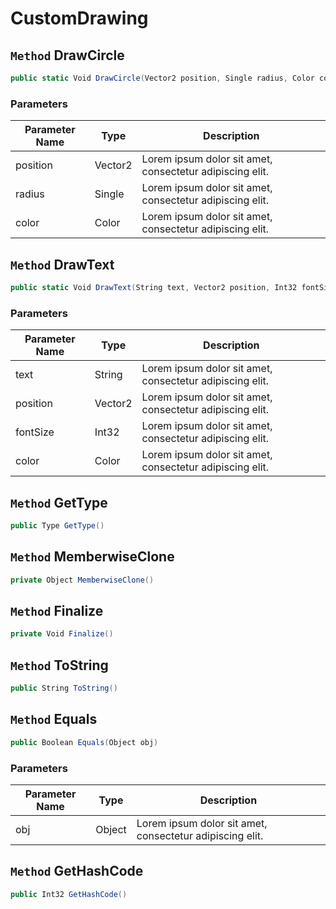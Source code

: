 # CustomDrawing

## `Method` DrawCircle

```csharp
public static Void DrawCircle(Vector2 position, Single radius, Color color)
```
### Parameters

| Parameter Name | Type | Description |
| --------- | --------- | --------- |
| position | Vector2 | Lorem ipsum dolor sit amet, consectetur adipiscing elit. |
| radius | Single | Lorem ipsum dolor sit amet, consectetur adipiscing elit. |
| color | Color | Lorem ipsum dolor sit amet, consectetur adipiscing elit. |


## `Method` DrawText

```csharp
public static Void DrawText(String text, Vector2 position, Int32 fontSize, Color color)
```
### Parameters

| Parameter Name | Type | Description |
| --------- | --------- | --------- |
| text | String | Lorem ipsum dolor sit amet, consectetur adipiscing elit. |
| position | Vector2 | Lorem ipsum dolor sit amet, consectetur adipiscing elit. |
| fontSize | Int32 | Lorem ipsum dolor sit amet, consectetur adipiscing elit. |
| color | Color | Lorem ipsum dolor sit amet, consectetur adipiscing elit. |


## `Method` GetType

```csharp
public Type GetType()
```


## `Method` MemberwiseClone

```csharp
private Object MemberwiseClone()
```


## `Method` Finalize

```csharp
private Void Finalize()
```


## `Method` ToString

```csharp
public String ToString()
```


## `Method` Equals

```csharp
public Boolean Equals(Object obj)
```
### Parameters

| Parameter Name | Type | Description |
| --------- | --------- | --------- |
| obj | Object | Lorem ipsum dolor sit amet, consectetur adipiscing elit. |


## `Method` GetHashCode

```csharp
public Int32 GetHashCode()
```

